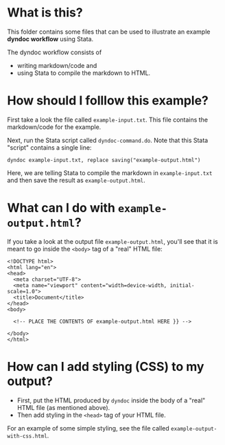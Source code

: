 # What is this?

This folder contains some files that can be used to illustrate an example **dyndoc workflow** using Stata.

The dyndoc workflow consists of

- writing markdown/code and
- using Stata to compile the markdown to HTML.

# How should I folllow this example?

First take a look the file called `example-input.txt`. This file contains the markdown/code for the example.

Next, run the Stata script called `dyndoc-command.do`. Note that this Stata "script" contains a single line:

```
dyndoc example-input.txt, replace saving("example-output.html")
```

Here, we are telling Stata to compile the markdown in `example-input.txt` and then save the result as `example-output.html`.

# What can I do with `example-output.html`?

If you take a look at the output file `example-output.html`, you'll see that it is meant to go inside the `<body>` tag of a "real" HTML file:

```
<!DOCTYPE html>
<html lang="en">
<head>
  <meta charset="UTF-8">
  <meta name="viewport" content="width=device-width, initial-scale=1.0">
  <title>Document</title>
</head>
<body>

  <!-- PLACE THE CONTENTS OF example-output.html HERE }} -->

</body>
</html>
```

# How can I add styling (CSS) to my output?

- First, put the HTML produced by `dyndoc` inside the body of a "real" HTML file (as mentioned above).
- Then add styling in the `<head>` tag of your HTML file.

For an example of some simple styling, see the file called `example-output-with-css.html`.
